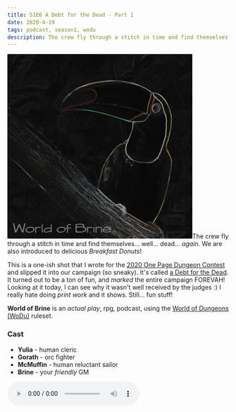 ```yaml
---
title: S1E6 A Debt for the Dead - Part 1
date: 2020-4-19
tags: podcast, season1, wodu
description: The crew fly through a stitch in time and find themselves... well... dead. We are also introduced to _Breakfast Donuts_!
---
```


![thumb](assets/images/season1/image.png)The crew fly through a stitch in time and find themselves... well... dead... _again_. We are also introduced to delicious _Breakfast Donuts_!

This is a one-ish shot that I wrote for the [2020 One Page Dungeon Contest](https://www.dungeoncontest.com/opdc-2020) and slipped it into our campaign (so sneaky). It's called [a Debt for the Dead](https://brine.dev/#post?s=one_page_dungeon_contest). It turned out to be a ton of fun, and _marked_ the entire campaign FOREVAH! Looking at it today, I can see why it wasn't well received by the judges :) I really hate doing _print work_ and it shows. Still... fun stuff!

**World of Brine** is an _actual play_, rpg, podcast, using the [World of Dungeons (WoDu)](http://www.onesevendesign.com/dw/world_of_dungeons_1979.pdf) ruleset.

<break>

### Cast
- **Yulia** - human cleric
- **Gorath** - orc fighter
- **McMuffin** - human reluctant sailor
- **Brine** - your _friendly_ GM

<audio controls src="https://archive.org/download/s1e9-cloud_city/s1e6-a_debt_for_the_dead-part_1.mp3"></audio>
